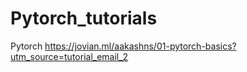 # Pytorch_tutorials
Pytorch
https://jovian.ml/aakashns/01-pytorch-basics?utm_source=tutorial_email_2
